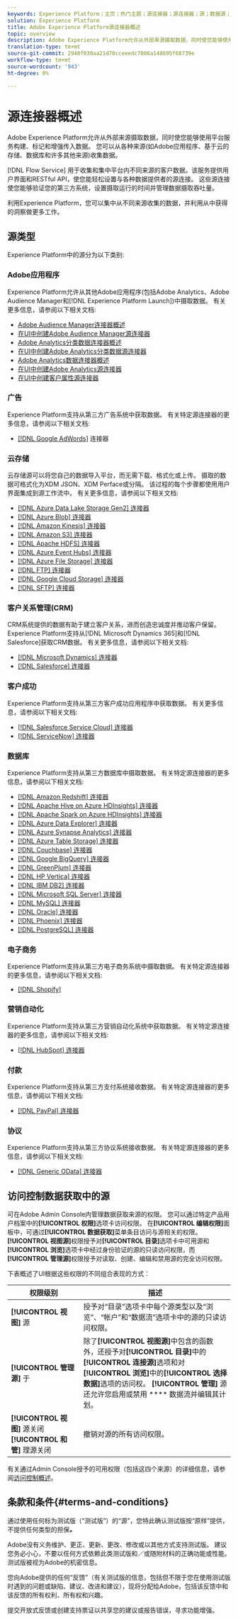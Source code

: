 ```yaml
---
keywords: Experience Platform；主页；热门主题；源连接器；源连接器；源；数据源；数据源；数据源；数据源连接
solution: Experience Platform
title: Adobe Experience Platform源连接器概述
topic: overview
description: Adobe Experience Platform允许从外部来源摄取数据，同时使您能够使用平台服务构建、标记和增强传入数据。 您可以从各种来源(如Adobe应用程序、基于云的存储、数据库和许多其他来源)收集数据。
translation-type: tm+mt
source-git-commit: 2940f030aa21d70cceeedc7806a148695f68739e
workflow-type: tm+mt
source-wordcount: '943'
ht-degree: 0%

---
```



# 源连接器概述

Adobe Experience Platform允许从外部来源摄取数据，同时使您能够使用平台服务构建、标记和增强传入数据。 您可以从各种来源(如Adobe应用程序、基于云的存储、数据库和许多其他来源)收集数据。

[!DNL Flow Service] 用于收集和集中平台内不同来源的客户数据。该服务提供用户界面和RESTful API，使您能轻松设置与各种数据提供者的源连接。 这些源连接使您能够验证您的第三方系统，设置摄取运行的时间并管理数据摄取吞吐量。

利用Experience Platform，您可以集中从不同来源收集的数据，并利用从中获得的洞察做更多工作。

## 源类型

Experience Platform中的源分为以下类别:

### Adobe应用程序

Experience Platform允许从其他Adobe应用程序(包括Adobe Analytics、Adobe Audience Manager和[!DNL Experience Platform Launch])中摄取数据。 有关更多信息，请参阅以下相关文档:

- [Adobe Audience Manager连接器概述](connectors/adobe-applications/audience-manager.md)
- [在UI中创建Adobe Audience Manager源连接器](./tutorials/ui/create/adobe-applications/audience-manager.md)
- [Adobe Analytics分类数据连接器概述](connectors/adobe-applications/classifications.md)
- [在UI中创建Adobe Analytics分类数据源连接器](./tutorials/ui/create/adobe-applications/classifications.md)
- [Adobe Analytics数据连接器概述](connectors/adobe-applications/analytics.md)
- [在UI中创建Adobe Analytics源连接器](./tutorials/ui/create/adobe-applications/analytics.md)
- [在UI中创建客户属性源连接器](./tutorials/ui/create/adobe-applications/customer-attributes.md)

### 广告

Experience Platform支持从第三方广告系统中获取数据。 有关特定源连接器的更多信息，请参阅以下相关文档:

- [[!DNL Google AdWords]](connectors/advertising/ads.md) 连接器

### 云存储

云存储源可以将您自己的数据导入平台，而无需下载、格式化或上传。 摄取的数据可格式化为XDM JSON、XDM Perface或分隔。 该过程的每个步骤都使用用户界面集成到源工作流中。 有关更多信息，请参阅以下相关文档:

- [[!DNL Azure Data Lake Storage Gen2] 连接器](connectors/cloud-storage/adls-gen2.md)
- [[!DNL Azure Blob] 连接器](connectors/cloud-storage/blob.md)
- [[!DNL Amazon Kinesis] 连接器](connectors/cloud-storage/kinesis.md)
- [[!DNL Amazon S3] 连接器](connectors/cloud-storage/s3.md)
- [[!DNL Apache HDFS] 连接器](connectors/cloud-storage/hdfs.md)
- [[!DNL Azure Event Hubs] 连接器](connectors/cloud-storage/eventhub.md)
- [[!DNL Azure File Storage] 连接器](connectors/cloud-storage/azure-file-storage.md)
- [[!DNL FTP] 连接器](connectors/cloud-storage/ftp.md)
- [[!DNL Google Cloud Storage] 连接器](connectors/cloud-storage/google-cloud-storage.md)
- [[!DNL SFTP] 连接器](connectors/cloud-storage/sftp.md)

### 客户关系管理(CRM)

CRM系统提供的数据有助于建立客户关系，进而创造忠诚度并推动客户保留。 Experience Platform支持从[!DNL Microsoft Dynamics 365]和[!DNL Salesforce]获取CRM数据。 有关更多信息，请参阅以下相关文档:

- [[!DNL Microsoft Dynamics] 连接器](connectors/crm/ms-dynamics.md)
- [[!DNL Salesforce] 连接器](connectors/crm/salesforce.md)

### 客户成功

Experience Platform支持从第三方客户成功应用程序中获取数据。 有关更多信息，请参阅以下相关文档:

- [[!DNL Salesforce Service Cloud] 连接器](connectors/customer-success/salesforce-service-cloud.md)
- [[!DNL ServiceNow] 连接器](connectors/customer-success/servicenow.md)

### 数据库

Experience Platform支持从第三方数据库中摄取数据。 有关特定源连接器的更多信息，请参阅以下相关文档:

- [[!DNL Amazon Redshift] 连接器](connectors/databases/redshift.md)
- [[!DNL Apache Hive on Azure HDInsights] 连接器](connectors/databases/hive.md)
- [[!DNL Apache Spark on Azure HDInsights] 连接器](connectors/databases/spark.md)
- [[!DNL Azure Data Explorer] 连接器](connectors/databases/data-explorer.md)
- [[!DNL Azure Synapse Analytics] 连接器](connectors/databases/synapse-analytics.md)
- [[!DNL Azure Table Storage] 连接器](connectors/databases/ats.md)
- [[!DNL Couchbase] 连接器](connectors/databases/couchbase.md)
- [[!DNL Google BigQuery] 连接器](connectors/databases/bigquery.md)
- [[!DNL GreenPlum] 连接器](connectors/databases/greenplum.md)
- [[!DNL HP Vertica] 连接器](connectors/databases/hp-vertica.md)
- [[!DNL IBM DB2] 连接器](connectors/databases/ibm-db2.md)
- [[!DNL Microsoft SQL Server] 连接器](connectors/databases/sql-server.md)
- [[!DNL MySQL] 连接器](connectors/databases/mysql.md)
- [[!DNL Oracle] 连接器](connectors/databases/oracle.md)
- [[!DNL Phoenix] 连接器](connectors/databases/phoenix.md)
- [[!DNL PostgreSQL] 连接器](connectors/databases/postgres.md)

### 电子商务

Experience Platform支持从第三方电子商务系统中摄取数据。 有关特定源连接器的更多信息，请参阅以下相关文档:

- [[!DNL Shopify]](connectors/ecommerce/shopify.md)

### 营销自动化

Experience Platform支持从第三方营销自动化系统中获取数据。 有关特定源连接器的更多信息，请参阅以下相关文档:

- [[!DNL HubSpot] 连接器](connectors/marketing-automation/hubspot.md)

### 付款

Experience Platform支持从第三方支付系统接收数据。 有关特定源连接器的更多信息，请参阅以下相关文档:

- [[!DNL PayPal] 连接器](connectors/payments/paypal.md)

### 协议

Experience Platform支持从第三方协议系统接收数据。 有关特定源连接器的更多信息，请参阅以下相关文档:

- [[!DNL Generic OData] 连接器](connectors/protocols/odata.md)

## 访问控制数据获取中的源

可在Adobe Admin Console内管理数据获取来源的权限。 您可以通过特定产品用户档案中的&#x200B;**[!UICONTROL 权限]**&#x200B;选项卡访问权限。 在&#x200B;**[!UICONTROL 编辑权限]**&#x200B;面板中，可通过&#x200B;**[!UICONTROL 数据获取]**&#x200B;菜单条目访问与源相关的权限。 **[!UICONTROL 视图源]**&#x200B;权限授予对&#x200B;**[!UICONTROL 目录]**&#x200B;选项卡中可用源和&#x200B;**[!UICONTROL 浏览]**&#x200B;选项卡中经过身份验证的源的只读访问权限，而&#x200B;**[!UICONTROL 管理源]**&#x200B;权限授予对读取、创建、编辑和禁用源的完全访问权限。

下表概述了UI根据这些权限的不同组合表现的方式：

| 权限级别 | 描述 |
| ---- | ----|
| **[!UICONTROL 视图]** 源 | 授予对“目录”选项卡中每个源类型以及“浏览”、“帐户”和“数据流”选项卡中的源的只读访问权限。 |
| **[!UICONTROL 管理源]** 于 | 除了&#x200B;**[!UICONTROL 视图源]**&#x200B;中包含的函数外，还授予对&#x200B;**[!UICONTROL 目录]**&#x200B;中的&#x200B;**[!UICONTROL 连接源]**&#x200B;选项和对&#x200B;**[!UICONTROL 浏览]**&#x200B;中的&#x200B;**[!UICONTROL 选择数据]**&#x200B;选项的访问权。 **[!UICONTROL 管理]** 源还允许您启用或禁用 **** 数据流并编辑其计划。 |
| **[!UICONTROL 视图]** 源关闭 **[!UICONTROL 和管]** 理源关闭 | 撤销对源的所有访问权限。 |

有关通过Admin Console授予的可用权限（包括这四个来源）的详细信息，请参阅[访问控制概述](../access-control/home.md)。

## 条款和条件{#terms-and-conditions}

通过使用任何标为测试版（“测试版”）的“源”，您特此确认测试版按“原样”提供，不提供任何类型的担保&#x200B;***。***

Adobe没有义务维护、更正、更新、更改、修改或以其他方式支持测试版。 建议您务必小心，不要以任何方式依赖此类测试版和／或随附材料的正确功能或性能。 测试版被视为Adobe的机密信息。

您向Adobe提供的任何“反馈”（有关测试版的信息，包括但不限于您在使用测试版时遇到的问题或缺陷、建议、改进和建议），现将分配给Adobe，包括该反馈中和该反馈的所有权利、所有权和兴趣。

提交开放式反馈或创建支持票证以共享您的建议或报告错误，寻求功能增强。
